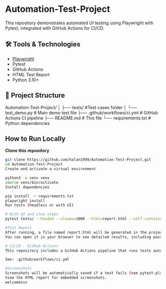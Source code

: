 # Automation-Test-Project

This repository demonstrates automated UI testing using Playwright with Pytest, integrated with GitHub Actions for CI/CD.


## 🛠 Tools & Technologies

- [Playwright](https://playwright.dev/)
- Pytest
- GitHub Actions
- HTML Test Report
- Python 3.10+

## 📁 Project Structure
Automation-Test-Project/
│
├── tests/ #Test cases folder
│ └── test_demo.py # Main demo test file
├── .github/workflows/ci.yml # GitHub Actions CI pipeline
├── README.md # This file
└── requirements.txt # Python dependencies


##  How to Run Locally

**Clone this repository**
```bash
git clone https://github.com/halan1999/Automation-Test-Project.git
cd Automation-Test-Project
Create and activate a virtual environment

python3 -m venv venv
source venv/bin/activate
Install dependencies

pip install -r requirements.txt
playwright install
Run tests (headless or with UI)

# With UI and slow steps
pytest tests/ --headed --slowmo=1000 --html=report.html --self-contained-html

#Test Report
After running, a file named report.html will be generated in the project root.
You can open it in your browser to see detailed results, including pass/fail and screenshots on failure.

# CI/CD - GitHub Actions
This repository includes a GitHub Actions pipeline that runs tests automatically on every push.

See: .github/workflows/ci.yml

#Screenshots
Screenshots will be automatically saved if a test fails (see pytest-playwright feature).
View the HTML report for embedded screenshots.
welcomesss
